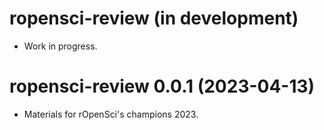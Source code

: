 # ropensci-review (in development)

* Work in progress.

# ropensci-review 0.0.1 (2023-04-13)

* Materials for rOpenSci's champions 2023.
